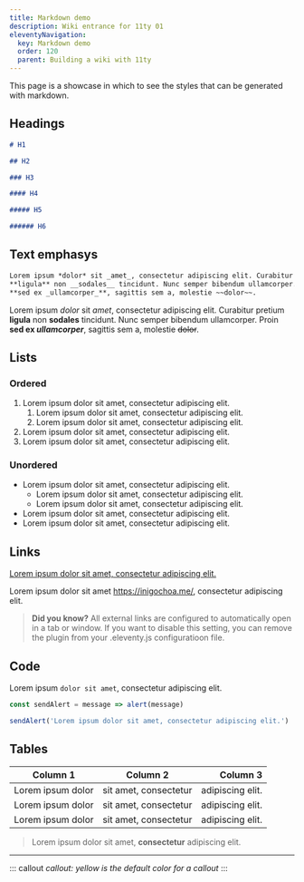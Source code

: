 ```yaml
---
title: Markdown demo
description: Wiki entrance for 11ty 01
eleventyNavigation:
  key: Markdown demo
  order: 120
  parent: Building a wiki with 11ty
---
```


This page is a showcase in which to see the styles that can be generated with
markdown.

## Headings

```markdown
# H1

## H2

### H3

#### H4

##### H5

###### H6
```

## Text emphasys

```markdown
Lorem ipsum *dolor* sit _amet_, consectetur adipiscing elit. Curabitur pretium
**ligula** non __sodales__ tincidunt. Nunc semper bibendum ullamcorper. Proin
**sed ex _ullamcorper_**, sagittis sem a, molestie ~~dolor~~.
```

Lorem ipsum *dolor* sit _amet_, consectetur adipiscing elit. Curabitur pretium
**ligula** non __sodales__ tincidunt. Nunc semper bibendum ullamcorper. Proin
**sed ex _ullamcorper_**, sagittis sem a, molestie ~~dolor~~.

## Lists

### Ordered

1. Lorem ipsum dolor sit amet, consectetur adipiscing elit.
    1. Lorem ipsum dolor sit amet, consectetur adipiscing elit.
    1. Lorem ipsum dolor sit amet, consectetur adipiscing elit.
1. Lorem ipsum dolor sit amet, consectetur adipiscing elit.
1. Lorem ipsum dolor sit amet, consectetur adipiscing elit.

### Unordered

- Lorem ipsum dolor sit amet, consectetur adipiscing elit.
  - Lorem ipsum dolor sit amet, consectetur adipiscing elit.
  - Lorem ipsum dolor sit amet, consectetur adipiscing elit.
- Lorem ipsum dolor sit amet, consectetur adipiscing elit.
- Lorem ipsum dolor sit amet, consectetur adipiscing elit.

## Links

[Lorem ipsum dolor sit amet, consectetur adipiscing elit.][1]

Lorem ipsum dolor sit amet <https://inigochoa.me/>, consectetur adipiscing elit.

> **Did you know?** All external links are configured to automatically open in a
> tab or window. If you want to disable this setting, you can remove the plugin
> from your .eleventy.js configuratioon file.

## Code

Lorem ipsum `dolor sit amet`, consectetur adipiscing elit.

```javascript
const sendAlert = message => alert(message)

sendAlert('Lorem ipsum dolor sit amet, consectetur adipiscing elit.')
```

## Tables

| Column 1          | Column 2              | Column 3         |
| ----------------- |:---------------------:| ----------------:|
| Lorem ipsum dolor | sit amet, consectetur | adipiscing elit. |
| Lorem ipsum dolor | sit amet, consectetur | adipiscing elit. |
| Lorem ipsum dolor | sit amet, consectetur | adipiscing elit. |

> Lorem ipsum dolor sit amet, **consectetur** adipiscing elit.

---

::: callout
*callout: yellow is the default color for a callout*
:::

[1]: https://inigochoa.me/ "My homepage"
